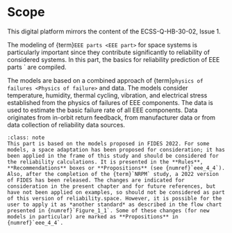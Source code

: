 <!--- Copyright (C) Matrisk GmbH 2022 -->

# Scope

This digital platform mirrors the content of the ECSS-Q-HB-30-02, Issue 1. 

The modeling of {term}`EEE parts <EEE part>` for space systems is particularly important since they contribute significantly to reliability of considered systems. In this part, the basics for reliability prediction of EEE parts <EEE part>` are compiled.

The models are based on a combined approach of {term}`physics of failures <Physics of failure>` and data. The models consider temperature, humidity, thermal cycling, vibration, and electrical stress established from the physics of failures of EEE components. The data is used to estimate the basic failure rate of all EEE components. Data originates from in-orbit return feedback, from manufacturer data or from data collection of reliability data sources.

```{admonition} Note
:class: note
This part is based on the models proposed in FIDES 2022. For some models, a space adaptation has been proposed for consideration; it has been applied in the frame of this study and should be considered for the reliability calculations. It is presented in the **Rules**, **Recommendations** boxes or **Propositions** (see {numref}`eee_4_4`). 
Also, after the completion of the {term}`NRPM` study, a 2022 version of FIDES has been released. The changes are indicated for consideration in the present chapter and for future references, but have not been applied on examples, so should not be considered as part of this version of reliability.space. However, it is possible for the user to apply it as *another standard* as described in the flow chart presented in {numref}`Figure_1_1`. Some of these changes (for new models in particular) are marked as **Propositions** in {numref}`eee_4_4`. 
```